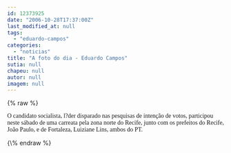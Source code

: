 ```yaml
---
id: 12373925
date: "2006-10-28T17:37:00Z"
last_modified_at: null
tags:
  - "eduardo-campos"
categories:
  - "noticias"
title: "A foto do dia - Eduardo Campos"
sutia: null
chapeu: null
autor: null
imagem: null
---
```

{\% raw %}
<p><P><FONT face=Verdana>O candidato socialista, l?der disparado nas pesquisas de intenção de votos, participou neste sábado de uma carreata pela zona norte do Recife, junto com os prefeitos do Recife, João Paulo, e de Fortaleza, Luiziane Lins, ambos do PT.</FONT></P> </p>
{\% endraw %}